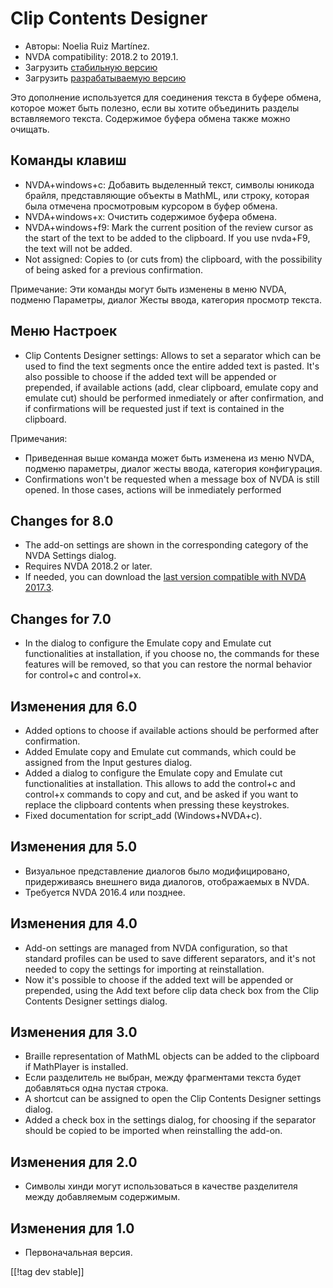 # Clip Contents Designer #

*	Авторы: Noelia Ruiz Martínez.
*	NVDA compatibility: 2018.2 to 2019.1.
*	Загрузить [стабильную версию][1]
*	Загрузить [разрабатываемую версию][2]

Это дополнение используется для соединения текста в буфере обмена, которое
может быть полезно, если вы хотите объединить разделы вставляемого текста.
Содержимое буфера обмена также можно очищать.

## Команды клавиш ##
*	NVDA+windows+c: Добавить выделенный текст, символы юникода брайля,
  представляющие объекты в MathML, или строку, которая была отмечена
  просмотровым курсором в буфер обмена.
*	NVDA+windows+x: Очистить содержимое буфера обмена.
*	NVDA+windows+f9: Mark the current position of the review cursor as the start of the text to be added to the clipboard. If you use nvda+F9, the text will not be added.
*	 Not assigned: Copies to (or cuts from) the clipboard, with the possibility of being asked for a previous confirmation.

Примечание: Эти команды могут быть изменены в меню NVDA, подменю Параметры,
диалог Жесты ввода, категория просмотр текста.

## Меню Настроек ##
*	Clip Contents Designer settings: Allows to set a separator which can be used to find the text segments once the entire added text is pasted.
It's also possible to choose if the added text will be appended or prepended, if available actions (add, clear clipboard, emulate copy and emulate cut) should be performed inmediately or after confirmation, and if confirmations will be requested just if text is contained in the clipboard.

Примечания:

*	Приведенная выше команда может быть изменена из меню NVDA, подменю
  параметры, диалог жесты ввода, категория конфигурация.
*	Confirmations won't be requested when a message box of NVDA is still
  opened. In those cases, actions will be inmediately performed

## Changes for 8.0 ##

* The add-on settings are shown in the corresponding category of the NVDA
  Settings dialog.
* Requires NVDA 2018.2 or later.
* If needed, you can download the [last version compatible with NVDA
  2017.3][3].

## Changes for 7.0

* In the dialog to configure the Emulate copy and Emulate cut
  functionalities at installation, if you choose no, the commands for these
  features will be removed, so that you can restore the normal behavior for
  control+c and control+x.

## Изменения для 6.0

*	 Added options to choose if available actions should be performed after confirmation.
*	Added Emulate copy and Emulate cut commands, which could be assigned from the Input gestures dialog.
*	 Added a dialog to configure the Emulate copy and Emulate cut functionalities at installation. This allows to add the control+c and control+x commands to copy and cut, and be asked if you want to replace the clipboard contents when pressing these keystrokes.
*	Fixed documentation for script_add (Windows+NVDA+c).

## Изменения для 5.0 ##

*	Визуальное представление диалогов было модифицировано, придерживаясь
  внешнего вида диалогов, отображаемых в NVDA.
*	Требуется NVDA 2016.4 или позднее.

## Изменения для 4.0 ##
*	Add-on settings are managed from NVDA configuration, so that standard
  profiles can be used to save different separators, and it's not needed to
  copy the settings for importing at reinstallation.
*	Now it's possible to choose if the added text will be appended or
  prepended, using the Add text before clip data check box from the Clip
  Contents Designer settings dialog.

## Изменения для 3.0 ##
*	Braille representation of MathML objects can be added to the clipboard if
  MathPlayer is installed.
*	Если разделитель не выбран, между фрагментами текста будет добавляться
  одна пустая строка.
*	A shortcut can be assigned to open the Clip Contents Designer settings
  dialog.
*	Added a check box in the settings dialog, for choosing if the separator
  should be copied to be imported when reinstalling the add-on.

## Изменения для 2.0 ##
*	Символы хинди могут использоваться в качестве разделителя между
  добавляемым содержимым.

## Изменения для 1.0 ##
*	Первоначальная версия.


[[!tag dev stable]]

[1]: https://addons.nvda-project.org/files/get.php?file=ccd

[2]: https://addons.nvda-project.org/files/get.php?file=ccd-dev

[3]: https://addons.nvda-project.org/files/get.php?file=ccd-o

